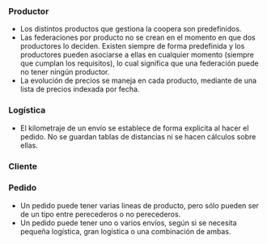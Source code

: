 ### Productor
- Los distintos productos que gestiona la coopera son predefinidos.
- Las federaciones por producto no se crean en el momento en que dos productores lo deciden. Existen siempre de forma predefinida y los productores pueden asociarse a ellas en cualquier momento (siempre que cumplan los requisitos), lo cual significa que una federación puede no tener ningún productor.
- La evolución de precios se maneja en cada producto, mediante de una lista de precios indexada por fecha.

### Logística
- El kilometraje de un envío se establece de forma explícita al hacer el pedido. No se guardan tablas de distancias ni se hacen cálculos sobre ellas.

### Cliente

### Pedido
- Un pedido puede tener varias lineas de producto, pero sólo pueden ser de un tipo entre perecederos o no perecederos.
- Un pedido puede tener uno o varios envíos, según si se necesita pequeña logística, gran logística o una combinación de ambas.